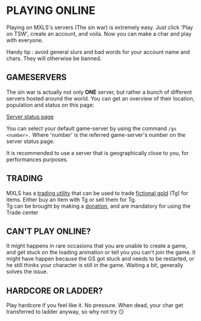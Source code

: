 # PLAYING ONLINE

Playing on MXLS's servers (The sin war) is extremely easy. Just click 'Play on TSW', create an account, and voila. Now you can make a char and play with everyone.

Handy tip : avoid general slurs and bad words for your account name and chars. They will otherwise be banned.

## GAMESERVERS

The sin war is actually not only **ONE** server, but rather a bunch of different servers hosted around the world. You can get an overview of their location, population and status on this page:

[Server status page](https://tsw.median-xl.com/info)

You can select your default game-server by using the command `/gs <number>.` Where 'number' is the referred game-server's number on the server status page.

It is recommended to use a server that is geographically close to you, for performances purposes.

## TRADING

MXLS has a [trading utility](https://forum.median-xl.com/tradegold.php?sid=71ce81633479ebafa992937ba32af6eb) that can be used to trade [fictional gold](https://forum.median-xl.com/info.php#tg) (Tg) for items. Either buy an item with Tg or sell them for Tg.  
Tg can be brought by making a [donation](https://forum.median-xl.com/donate.php), and are mandatory for using the Trade center

## CAN'T PLAY ONLINE?

It might happens in rare occasions that you are unable to create a game, and get stuck on the loading animation or tell you you can't join the game. It might have happen because the GS got stuck and needs to be restarted, or he still thinks your character is still in the game. Waiting a bit, generally solves the issue.

## HARDCORE OR LADDER?

Play hardcore if you feel like it. No pressure. When dead, your char get transferred to ladder anyway, so why not try 😏